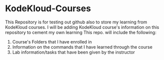 # KodeKloud-Courses
This Repository is for testing out github also to store my learning from KodeKloud courses.
I will be adding KodeKloud course's information on this repository to cement my own learning
This repo. will include the following: 
1. Course's Folders that I have enrolled in
2. Information on the commands that I have learned through the course
3. Lab information/tasks that have been given by the instructor
